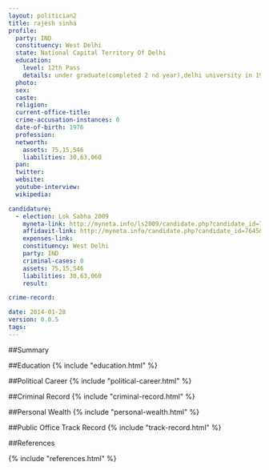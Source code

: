 ```yaml
---
layout: politician2
title: rajesh sinha
profile: 
  party: IND
  constituency: West Delhi
  state: National Capital Territory Of Delhi
  education: 
    level: 12th Pass
    details: under graduate(completed 2 nd year),delhi university in 1995
  photo: 
  sex: 
  caste: 
  religion: 
  current-office-title: 
  crime-accusation-instances: 0
  date-of-birth: 1976
  profession: 
  networth: 
    assets: 75,15,546
    liabilities: 30,63,060
  pan: 
  twitter: 
  website: 
  youtube-interview: 
  wikipedia: 

candidature: 
  - election: Lok Sabha 2009
    myneta-link: http://myneta.info/ls2009/candidate.php?candidate_id=7645
    affidavit-link: http://myneta.info/candidate.php?candidate_id=7645&scan=original
    expenses-link: 
    constituency: West Delhi 
    party: IND
    criminal-cases: 0
    assets: 75,15,546
    liabilities: 30,63,060
    result:  

crime-record: 

date: 2014-01-28
version: 0.0.5
tags: 
---
```

##Summary


##Education
{% include "education.html" %}


##Political Career
{% include "political-career.html" %}


##Criminal Record
{% include "criminal-record.html" %}


##Personal Wealth
{% include "personal-wealth.html" %}


##Public Office Track Record
{% include "track-record.html" %}


##References


{% include "references.html" %}